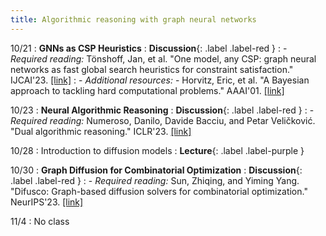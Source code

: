 ```yaml
---
title: Algorithmic reasoning with graph neural networks
---
```


10/21
: **GNNs as CSP Heuristics**
  : **Discussion**{: .label .label-red }
: - *Required reading:* Tönshoff, Jan, et al. "One model, any CSP: graph neural networks as fast global search heuristics for constraint satisfaction." IJCAI'23. [[link]](https://www.ijcai.org/proceedings/2023/0476.pdf)
: - *Additional resources:*
    - Horvitz, Eric, et al. "A Bayesian approach to tackling hard computational problems." AAAI'01. [[link]](https://cdn.aaai.org/Symposia/Fall/2001/FS-01-04/FS01-04-010.pdf)

10/23
: **Neural Algorithmic Reasoning**
  : **Discussion**{: .label .label-red }
: - *Required reading:* Numeroso, Danilo, Davide Bacciu, and Petar Veličković. "Dual algorithmic reasoning." ICLR'23. [[link]](https://arxiv.org/abs/2302.04496)

10/28
: Introduction to diffusion models
  : **Lecture**{: .label .label-purple }

10/30
: **Graph Diffusion for Combinatorial Optimization**
  : **Discussion**{: .label .label-red }
: - *Required reading:* Sun, Zhiqing, and Yiming Yang. "Difusco: Graph-based diffusion solvers for combinatorial optimization." NeurIPS'23. [[link]](https://arxiv.org/abs/2302.08224)

11/4
: No class